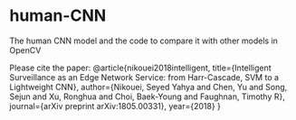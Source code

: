 # human-CNN
The human CNN model and the code to compare it with other models in OpenCV

Please cite the paper: 
@article{nikouei2018intelligent,
  title={Intelligent Surveillance as an Edge Network Service: from Harr-Cascade, SVM to a Lightweight CNN},
  author={Nikouei, Seyed Yahya and Chen, Yu and Song, Sejun and Xu, Ronghua and Choi, Baek-Young and Faughnan, Timothy R},
  journal={arXiv preprint arXiv:1805.00331},
  year={2018}
}
